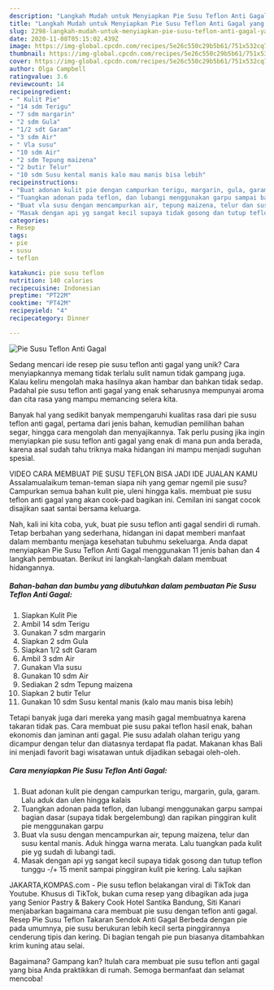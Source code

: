 ```yaml
---
description: "Langkah Mudah untuk Menyiapkan Pie Susu Teflon Anti Gagal yang Enak"
title: "Langkah Mudah untuk Menyiapkan Pie Susu Teflon Anti Gagal yang Enak"
slug: 2298-langkah-mudah-untuk-menyiapkan-pie-susu-teflon-anti-gagal-yang-enak
date: 2020-11-08T05:15:02.439Z
image: https://img-global.cpcdn.com/recipes/5e26c550c29b5b61/751x532cq70/pie-susu-teflon-anti-gagal-foto-resep-utama.jpg
thumbnail: https://img-global.cpcdn.com/recipes/5e26c550c29b5b61/751x532cq70/pie-susu-teflon-anti-gagal-foto-resep-utama.jpg
cover: https://img-global.cpcdn.com/recipes/5e26c550c29b5b61/751x532cq70/pie-susu-teflon-anti-gagal-foto-resep-utama.jpg
author: Olga Campbell
ratingvalue: 3.6
reviewcount: 14
recipeingredient:
- " Kulit Pie"
- "14 sdm Terigu"
- "7 sdm margarin"
- "2 sdm Gula"
- "1/2 sdt Garam"
- "3 sdm Air"
- " Vla susu"
- "10 sdm Air"
- "2 sdm Tepung maizena"
- "2 butir Telur"
- "10 sdm Susu kental manis kalo mau manis bisa lebih"
recipeinstructions:
- "Buat adonan kulit pie dengan campurkan terigu, margarin, gula, garam. Lalu aduk dan ulen hingga kalais"
- "Tuangkan adonan pada teflon, dan lubangi menggunakan garpu sampai bagian dasar (supaya tidak bergelembung) dan rapikan pinggiran kulit pie menggunakan garpu"
- "Buat vla susu dengan mencampurkan air, tepung maizena, telur dan susu kental manis. Aduk hingga warna merata. Lalu tuangkan pada kulit pie yg sudah di lubangi tadi."
- "Masak dengan api yg sangat kecil supaya tidak gosong dan tutup teflon tunggu -/+ 15 menit sampai pinggiran kulit pie kering. Lalu sajikan"
categories:
- Resep
tags:
- pie
- susu
- teflon

katakunci: pie susu teflon 
nutrition: 140 calories
recipecuisine: Indonesian
preptime: "PT22M"
cooktime: "PT42M"
recipeyield: "4"
recipecategory: Dinner

---
```



![Pie Susu Teflon Anti Gagal](https://img-global.cpcdn.com/recipes/5e26c550c29b5b61/751x532cq70/pie-susu-teflon-anti-gagal-foto-resep-utama.jpg)

Sedang mencari ide resep pie susu teflon anti gagal yang unik? Cara menyiapkannya memang tidak terlalu sulit namun tidak gampang juga. Kalau keliru mengolah maka hasilnya akan hambar dan bahkan tidak sedap. Padahal pie susu teflon anti gagal yang enak seharusnya mempunyai aroma dan cita rasa yang mampu memancing selera kita.

Banyak hal yang sedikit banyak mempengaruhi kualitas rasa dari pie susu teflon anti gagal, pertama dari jenis bahan, kemudian pemilihan bahan segar, hingga cara mengolah dan menyajikannya. Tak perlu pusing jika ingin menyiapkan pie susu teflon anti gagal yang enak di mana pun anda berada, karena asal sudah tahu triknya maka hidangan ini mampu menjadi suguhan spesial.

VIDEO CARA MEMBUAT PIE SUSU TEFLON BISA JADI IDE JUALAN KAMU Assalamualaikum teman-teman siapa nih yang gemar ngemil pie susu? Campurkan semua bahan kulit pie, uleni hingga kalis. membuat pie susu teflon anti gagal yang akan cook-pad bagikan ini. Cemilan ini sangat cocok disajikan saat santai bersama keluarga.


Nah, kali ini kita coba, yuk, buat pie susu teflon anti gagal sendiri di rumah. Tetap berbahan yang sederhana, hidangan ini dapat memberi manfaat dalam membantu menjaga kesehatan tubuhmu sekeluarga. Anda dapat menyiapkan Pie Susu Teflon Anti Gagal menggunakan 11 jenis bahan dan 4 langkah pembuatan. Berikut ini langkah-langkah dalam membuat hidangannya.

<!--inarticleads1-->

##### Bahan-bahan dan bumbu yang dibutuhkan dalam pembuatan Pie Susu Teflon Anti Gagal:

1. Siapkan  Kulit Pie
1. Ambil 14 sdm Terigu
1. Gunakan 7 sdm margarin
1. Siapkan 2 sdm Gula
1. Siapkan 1/2 sdt Garam
1. Ambil 3 sdm Air
1. Gunakan  Vla susu
1. Gunakan 10 sdm Air
1. Sediakan 2 sdm Tepung maizena
1. Siapkan 2 butir Telur
1. Gunakan 10 sdm Susu kental manis (kalo mau manis bisa lebih)


Tetapi banyak juga dari mereka yang masih gagal membuatnya karena takaran tidak pas. Cara membuat pie susu pakai teflon hasil enak, bahan ekonomis dan jaminan anti gagal. Pie susu adalah olahan terigu yang dicampur dengan telur dan diatasnya terdapat fla padat. Makanan khas Bali ini menjadi favorit bagi wisatawan untuk dijadikan sebagai oleh-oleh. 

<!--inarticleads2-->

##### Cara menyiapkan Pie Susu Teflon Anti Gagal:

1. Buat adonan kulit pie dengan campurkan terigu, margarin, gula, garam. Lalu aduk dan ulen hingga kalais
1. Tuangkan adonan pada teflon, dan lubangi menggunakan garpu sampai bagian dasar (supaya tidak bergelembung) dan rapikan pinggiran kulit pie menggunakan garpu
1. Buat vla susu dengan mencampurkan air, tepung maizena, telur dan susu kental manis. Aduk hingga warna merata. Lalu tuangkan pada kulit pie yg sudah di lubangi tadi.
1. Masak dengan api yg sangat kecil supaya tidak gosong dan tutup teflon tunggu -/+ 15 menit sampai pinggiran kulit pie kering. Lalu sajikan


JAKARTA,KOMPAS.com - Pie susu teflon belakangan viral di TikTok dan Youtube. Khusus di TikTok, bukan cuma resep yang dibagikan ada juga yang Senior Pastry &amp; Bakery Cook Hotel Santika Bandung, Siti Kanari menjabarkan bagaimana cara membuat pie susu dengan teflon anti gagal. Resep Pie Susu Teflon Takaran Sendok Anti Gagal Berbeda dengan pie pada umumnya, pie susu berukuran lebih kecil serta pinggirannya cenderung tipis dan kering. Di bagian tengah pie pun biasanya ditambahkan krim kuning atau selai. 

Bagaimana? Gampang kan? Itulah cara membuat pie susu teflon anti gagal yang bisa Anda praktikkan di rumah. Semoga bermanfaat dan selamat mencoba!
